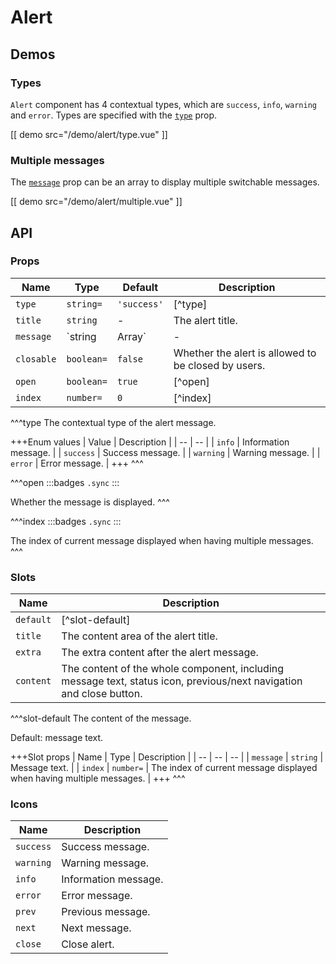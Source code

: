 # Alert

## Demos

### Types

`Alert` component has 4 contextual types, which are `success`, `info`, `warning` and `error`. Types are specified with the [`type`](#props-type) prop.

[[ demo src="/demo/alert/type.vue" ]]

### Multiple messages

The [`message`](#props-message) prop can be an array to display multiple switchable messages.

[[ demo src="/demo/alert/multiple.vue" ]]

## API

### Props

| Name | Type | Default | Description |
| -- | -- | -- | -- |
| ``type`` | `string=` | `'success'` | [^type] |
| ``title`` | `string` | - | The alert title. |
| ``message`` | `string | Array<string>` | - | The alert message. When specified as an array, multiple messages will be displayed with previous/next navigation. |
| ``closable`` | `boolean=` | `false` | Whether the alert is allowed to be closed by users. |
| ``open`` | `boolean=` | `true` | [^open] |
| ``index`` | `number=` | `0` | [^index] |

^^^type
The contextual type of the alert message.

+++Enum values
| Value | Description |
| -- | -- |
| `info` | Information message. |
| `success` | Success message. |
| `warning` | Warning message. |
| `error` | Error message. |
+++
^^^

^^^open
:::badges
`.sync`
:::

Whether the message is displayed.
^^^

^^^index
:::badges
`.sync`
:::

The index of current message displayed when having multiple messages.
^^^

### Slots

| Name | Description |
| -- | -- |
| ``default`` | [^slot-default] |
| ``title`` | The content area of the alert title. |
| ``extra`` | The extra content after the alert message. |
| ``content`` | The content of the whole component, including message text, status icon, previous/next navigation and close button. |

^^^slot-default
The content of the message.

Default: message text.

+++Slot props
| Name | Type | Description |
| -- | -- | -- |
| `message` | `string` | Message text. |
| `index` | `number=` | The index of current message displayed when having multiple messages. |
+++
^^^

### Icons

| Name | Description |
| -- | -- |
| ``success`` | Success message. |
| ``warning`` | Warning message. |
| ``info`` | Information message. |
| ``error`` | Error message. |
| ``prev`` | Previous message. |
| ``next`` | Next message. |
| ``close`` | Close alert. |

